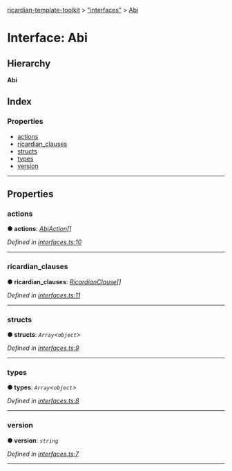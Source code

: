 [ricardian-template-toolkit](../README.md) > ["interfaces"](../modules/_interfaces_.md) > [Abi](../interfaces/_interfaces_.abi.md)

# Interface: Abi

## Hierarchy

**Abi**

## Index

### Properties

* [actions](_interfaces_.abi.md#actions)
* [ricardian_clauses](_interfaces_.abi.md#ricardian_clauses)
* [structs](_interfaces_.abi.md#structs)
* [types](_interfaces_.abi.md#types)
* [version](_interfaces_.abi.md#version)

---

## Properties

<a id="actions"></a>

###  actions

**● actions**: *[AbiAction](_interfaces_.abiaction.md)[]*

*Defined in [interfaces.ts:10](https://github.com/ARISEN/ricardian-template-toolkit/blob/ae088d5/src/interfaces.ts#L10)*

___
<a id="ricardian_clauses"></a>

###  ricardian_clauses

**● ricardian_clauses**: *[RicardianClause](_interfaces_.ricardianclause.md)[]*

*Defined in [interfaces.ts:11](https://github.com/ARISEN/ricardian-template-toolkit/blob/ae088d5/src/interfaces.ts#L11)*

___
<a id="structs"></a>

###  structs

**● structs**: *`Array`<`object`>*

*Defined in [interfaces.ts:9](https://github.com/ARISEN/ricardian-template-toolkit/blob/ae088d5/src/interfaces.ts#L9)*

___
<a id="types"></a>

###  types

**● types**: *`Array`<`object`>*

*Defined in [interfaces.ts:8](https://github.com/ARISEN/ricardian-template-toolkit/blob/ae088d5/src/interfaces.ts#L8)*

___
<a id="version"></a>

###  version

**● version**: *`string`*

*Defined in [interfaces.ts:7](https://github.com/ARISEN/ricardian-template-toolkit/blob/ae088d5/src/interfaces.ts#L7)*

___

